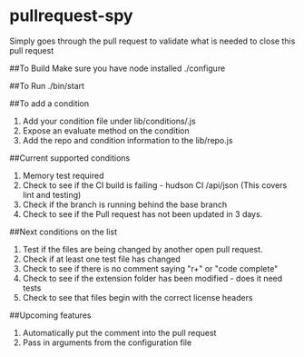 pullrequest-spy
===============

Simply goes through the pull request to validate what is needed to close this pull request

##To Build
Make sure you have node installed
./configure

##To Run
./bin/start

##To add a condition
1. Add your condition file under lib/conditions/<name>.js
2. Expose an evaluate method on the condition
3. Add the repo and condition information to the lib/repo.js


##Current supported conditions
1. Memory test required
2. Check to see if the CI build is failing - hudson CI <server-ur>/api/json (This covers lint and testing)
3. Check if the branch is running behind the base branch
4. Check to see if the Pull request has not been updated in 3 days.

##Next conditions on the list
1. Test if the files are being changed by another open pull request.
2. Check if at least one test file has changed
3. Check to see if there is no comment saying "r+" or "code complete"
4. Check to see if the extension folder has been modified - does it need tests
5. Check to see that files begin with the correct license headers

##Upcoming features
1. Automatically put the comment into the pull request
2. Pass in arguments from the configuration file

